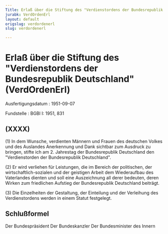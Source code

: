 ```yaml
---
Title: Erlaß über die Stiftung des "Verdienstordens der Bundesrepublik Deutschland"
jurabk: VerdOrdenErl
layout: default
origslug: verdordenerl
slug: verdordenerl

---
```


# Erlaß über die Stiftung des "Verdienstordens der Bundesrepublik Deutschland" (VerdOrdenErl)

Ausfertigungsdatum
:   1951-09-07

Fundstelle
:   BGBl I: 1951, 831

## (XXXX)

(1) In dem Wunsche, verdienten Männern und Frauen des deutschen Volkes
und des Auslandes Anerkennung und Dank sichtbar zum Ausdruck zu
bringen, stifte ich am 2. Jahrestag der Bundesrepublik Deutschland den
"Verdienstorden der Bundesrepublik Deutschland".

(2) Er wird verliehen für Leistungen, die im Bereich der politischen,
der wirtschaftlich-sozialen und der geistigen Arbeit dem Wiederaufbau
des Vaterlandes dienten und soll eine Auszeichnung all derer bedeuten,
deren Wirken zum friedlichen Aufstieg der Bundesrepublik Deutschland
beiträgt.

(3) Die Einzelheiten der Gestaltung, der Einteilung und der Verleihung
des Verdienstordens werden in einem Statut festgelegt.

## Schlußformel

Der Bundespräsident
Der Bundeskanzler
Der Bundesminister des Innern

